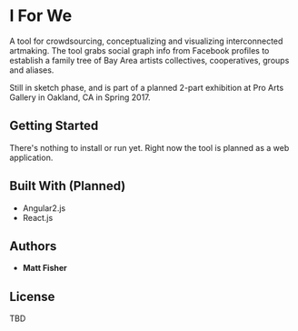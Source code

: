 

# I For We

A tool for crowdsourcing, conceptualizing and visualizing interconnected artmaking. The tool grabs social graph info from Facebook profiles to establish a family tree of Bay Area artists collectives, cooperatives, groups and aliases.

Still in sketch phase, and is part of a planned 2-part exhibition at Pro Arts Gallery in Oakland, CA in Spring 2017.

## Getting Started

There's nothing to install or run yet. Right now the tool is planned as a web application.


## Built With (Planned)

* Angular2.js
* React.js

## Authors

* **Matt Fisher**

## License
TBD

